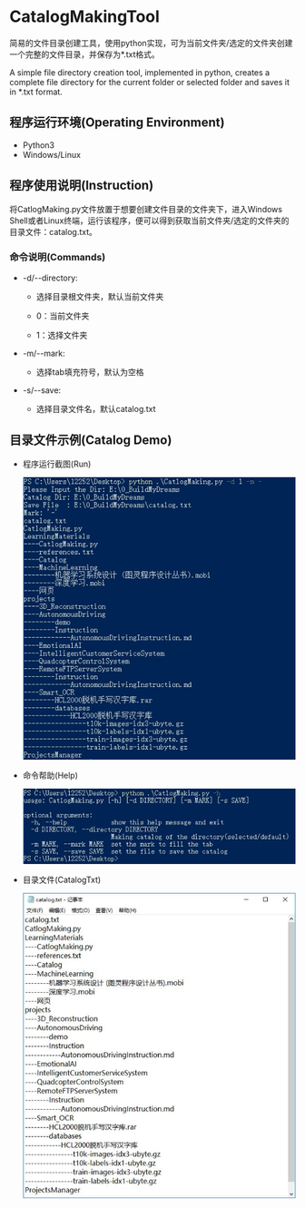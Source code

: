# CatalogMakingTool
简易的文件目录创建工具，使用python实现，可为当前文件夹/选定的文件夹创建一个完整的文件目录，并保存为*.txt格式。

A simple file directory creation tool, implemented in python, creates a complete file directory for the current folder or selected folder and saves it in *.txt format.

## 程序运行环境(Operating Environment)

* Python3
* Windows/Linux

## 程序使用说明(Instruction)

将CatlogMaking.py文件放置于想要创建文件目录的文件夹下，进入Windows Shell或者Linux终端，运行该程序，便可以得到获取当前文件夹/选定的文件夹的目录文件：catalog.txt。

### 命令说明(Commands)

* -d/--directory:

  + 选择目录根文件夹，默认当前文件夹

  + 0：当前文件夹

  + 1：选择文件夹

* -m/--mark:

  + 选择tab填充符号，默认为空格

* -s/--save:

  + 选择目录文件名，默认catalog.txt

## 目录文件示例(Catalog Demo)

* 程序运行截图(Run)

  ![image](https://raw.githubusercontent.com/HuaJiuShi/CatalogMakingTool/master/images/example02.JPG)

* 命令帮助(Help)

  ![image](https://raw.githubusercontent.com/HuaJiuShi/CatalogMakingTool/master/images/example03.JPG)

* 目录文件(CatalogTxt)

  ![image](https://raw.githubusercontent.com/HuaJiuShi/CatalogMakingTool/master/images/example01.JPG)

